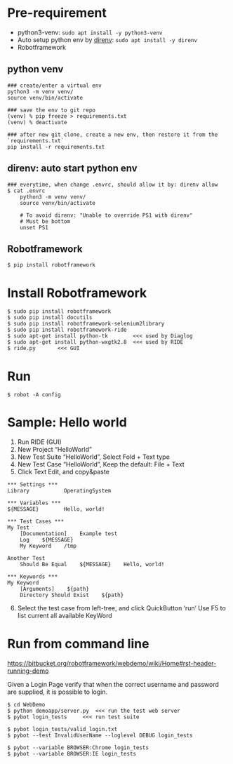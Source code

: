 Pre-requirement
===============
- python3-venv: `sudo apt install -y python3-venv`
- Auto setup python env by [direnv](https://github.com/direnv/direnv): `sudo apt install -y direnv`
- Robotframework

## python venv

	### create/enter a virtual env
	python3 -m venv venv/
	source venv/bin/activate

	### save the env to git repo
	(venv) % pip freeze > requirements.txt
	(venv) % deactivate

	### after new git clone, create a new env, then restore it from the `requirements.txt`
	pip install -r requirements.txt

## direnv: auto start python env

	### everytime, when change .envrc, should allow it by: direnv allow
	$ cat .envrc
		python3 -m venv venv/
		source venv/bin/activate

		# To avoid direnv: "Unable to override PS1 with direnv"
		# Must be bottom
		unset PS1

## Robotframework

	$ pip install robotframework


Install Robotframework
======================
``` Shell
$ sudo pip install robotframework
$ sudo pip install docutils
$ sudo pip install robotframework-selenium2library
$ sudo pip install robotframework-ride
$ sudo apt-get install python-tk        <<< used by Diaglog
$ sudo apt-get install python-wxgtk2.8	<<< used by RIDE
$ ride.py		<<< GUI
```

Run
===

`$ robot -A config`

Sample: Hello world
===================
1. Run RIDE (GUI)
2. New Project “HelloWorld”
3. New Test Suite “HelloWorld”, Select Fold + Text type
4. New Test Case “HelloWorld”, Keep the default: File + Text
5. Click Text Edit, and copy&paste

```TXT
*** Settings ***
Library           OperatingSystem

*** Variables ***
${MESSAGE}        Hello, world!

*** Test Cases ***
My Test
    [Documentation]    Example test
    Log    ${MESSAGE}
    My Keyword    /tmp

Another Test
    Should Be Equal    ${MESSAGE}    Hello, world!

*** Keywords ***
My Keyword
    [Arguments]    ${path}
    Directory Should Exist    ${path}
```

6. Select the test case from left-tree, and click QuickButton ‘run’
Use F5 to list current all available KeyWord

Run from command line
=====================

https://bitbucket.org/robotframework/webdemo/wiki/Home#rst-header-running-demo

Given a Login Page verify that when the correct username and password are supplied, it is possible to login.

```Shell
$ cd WebDemo
$ python demoapp/server.py	<<< run the test web server
$ pybot login_tests		<<< run test suite

$ pybot login_tests/valid_login.txt
$ pybot --test InvalidUserName --loglevel DEBUG login_tests

$ pybot --variable BROWSER:Chrome login_tests
$ pybot --variable BROWSER:IE login_tests
```
